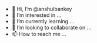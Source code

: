 - 👋 Hi, I’m @anshulbankey
- 👀 I’m interested in ...
- 🌱 I’m currently learning ...
- 💞️ I’m looking to collaborate on ...
- 📫 How to reach me ...

<!---
anshulbankey/anshulbankey is a ✨ special ✨ repository because its `README.md` (this file) appears on your GitHub profile.
You can click the Preview link to take a look at your changes.
--->
